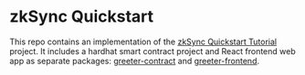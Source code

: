 # zkSync Quickstart

This repo contains an implementation of the [zkSync Quickstart Tutorial](https://era.zksync.io/docs/dev/building-on-zksync/hello-world.html) project.
It includes a hardhat smart contract project and React frontend web app as separate packages: [greeter-contract](./greeter-contract/README.md) and [greeter-frontend](./greeter-frontend/README.md).
